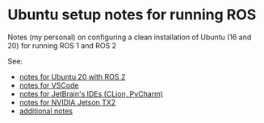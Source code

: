# Ubuntu setup notes for running ROS

Notes (my personal) on configuring a clean installation of Ubuntu (16 and 20) for running ROS 1 and ROS 2

See:
* [notes for Ubuntu 20 with ROS 2](./v20/README.md)
* [notes for VSCode](./vscode/README.md)
* [notes for JetBrain's IDEs (CLion, PyCharm)](./jetbrains/README.md)
* [notes for NVIDIA Jetson TX2](./nvidia-jetson-tx2/README.md)
* [additional notes](./NOTES.md)
